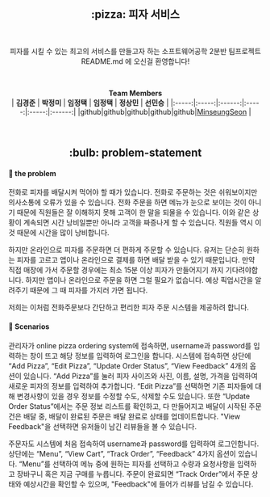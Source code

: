 <h2 align="center"> :pizza: 피자 서비스  </h2>     
 </br>
<div align="center">
  
   피자를 시킬 수 있는 최고의 서비스를 만들고자 하는 소프트웨어공학 2분반 팀프로젝트 README.md 에 오신걸 환영합니다! 
   
  <br>
  
 **Team Members**  
| **김경준** | **박정미** |  **임정택** | **임정택** | **정상민** |  **선민승** |
|:-----:|:-----:|:------:|:-----:|:-----:|:------:|
 |github|github|github|github|github|[MinseungSeon](https://github.com/minseungseon) |
</div>  


</br>

 <h2 align="center">  :bulb: problem-statement  </h2>   


#### :mag_right: the problem
전화로 피자를 배달시켜 먹어야 할 때가 있습니다. 전화로 주문하는 것은 쉬워보이지만 의사소통에 오류가 있을 수 있습니다. 전화 주문을 하면 메뉴가 눈으로 보이는 것이 아니기 때문에 직원들은 잘 이해하지 못해 고객이 한 말을 되물을 수 있습니다. 이와 같은 상황이 계속되면 시간 낭비일뿐만 아니라 고객을 짜증나게 할 수 있습니다. 직원들 역시 이것 때문에 시간을 많이 낭비합니다. 

하지만 온라인으로 피자를 주문하면 더 편하게 주문할 수 있습니다. 유저는 단순히 원하는 피자를 고르고 앱이나 온라인으로 결제를 하면 배달 받을 수 있기 때문입니다. 만약 직접 매장에 가서 주문할 경우에는 최소 15분 이상 피자가 만들어지기 까지 기다려야합니다. 하지만 앱이나 온라인으로 주문을 하면 그럴 필요가 없습니다. 예상 픽업시간을 알려주기 때문에 그 때 피자를 가지러 가면 됩니다.

저희는 이처럼 전화주문보다 간단하고 편리한 피자 주문 시스템을 제공하려 합니다.


#### :email: Scenarios
관리자가 online pizza ordering system에 접속하면, username과 password를 입력하는 창이 뜨고 해당 정보를 입력하여 로그인을 합니다. 시스템에 접속하면 상단에 “Add Pizza”, “Edit Pizza”, “Update Order Status”, “View Feedback” 4개의 옵션이 있습니다. “Add Pizza”를 눌러 피자 사이즈와 사진, 이름, 설명, 가격을 입력하여 새로운 피자의 정보를 입력하여 추가합니다. “Edit Pizza”를 선택하면 기존 피자들에 대해 변경사항이 있을 경우 정보를 수정할 수도, 삭제할 수도 있습니다. 또한 “Update Order Status”에서는 주문 정보 리스트를 확인하고, 다 만들어지고 배달이 시작된 주문건은 배달 중, 배달이 완료된 주문은 배달 완료로 상태를 업데이트합니다. "View Feedback"을 선택하면 유저들이 남긴 리뷰들을 볼 수 있습니다.

주문자도 시스템에 처음 접속하여 username과 password를 입력하여 로그인합니다. 상단에는 “Menu”, “View Cart”, “Track Order”, “Feedback” 4가지 옵션이 있습니다. “Menu”를 선택하여 메뉴 중에 원하는 피자를 선택하고 수량과 요청사항을 입력하고 장바구니 혹은 지금 구매를 누릅니다. 주문이 완료되면 “Track Order”에서 주문 상태와 예상시간을 확인할 수 있으며, "Feedback"에 들어가 리뷰를 남길 수 있습니다.
